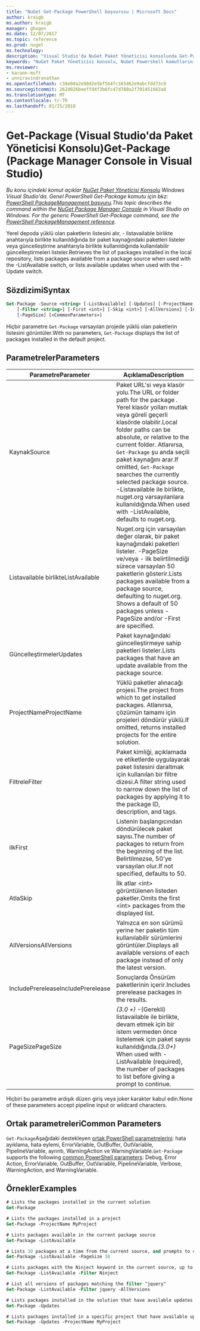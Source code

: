```yaml
---
title: "NuGet Get-Package PowerShell başvurusu | Microsoft Docs"
author: kraigb
ms.author: kraigb
manager: ghogen
ms.date: 12/07/2017
ms.topic: reference
ms.prod: nuget
ms.technology: 
description: "Visual Studio'da NuGet Paket Yöneticisi konsolunda Get-Package PowerShell komut başvurusu."
keywords: "NuGet Paket Yöneticisi konsolu, NuGet Powershell komutlarını NuGet Powershell başvurusu, Get-Package"
ms.reviewer:
- karann-msft
- unniravindranathan
ms.openlocfilehash: c38e0da2e98d2e5bf5b4fc165462e9abcfdd73c0
ms.sourcegitcommit: 262d026beeffd4f3b6fc47d780a2f701451663a8
ms.translationtype: MT
ms.contentlocale: tr-TR
ms.lasthandoff: 01/25/2018
---
```

# <a name="get-package-package-manager-console-in-visual-studio"></a><span data-ttu-id="f40cb-104">Get-Package (Visual Studio'da Paket Yöneticisi Konsolu)</span><span class="sxs-lookup"><span data-stu-id="f40cb-104">Get-Package (Package Manager Console in Visual Studio)</span></span>

<span data-ttu-id="f40cb-105">*Bu konu içindeki komut açıklar [NuGet Paket Yöneticisi Konsolu](Package-Manager-Console.md) Windows Visual Studio'da. Genel PowerShell Get-Package komutu için bkz: [PowerShell PackageManagement başvuru](/powershell/module/packagemanagement/?view=powershell-6).*</span><span class="sxs-lookup"><span data-stu-id="f40cb-105">*This topic describes the command within the [NuGet Package Manager Console](Package-Manager-Console.md) in Visual Studio on Windows. For the generic PowerShell Get-Package command, see the [PowerShell PackageManagement reference](/powershell/module/packagemanagement/?view=powershell-6).*</span></span>

<span data-ttu-id="f40cb-106">Yerel depoda yüklü olan paketlerin listesini alır, - listavailable birlikte anahtarıyla birlikte kullanıldığında bir paket kaynağındaki paketleri listeler veya güncelleştirme anahtarıyla birlikte kullanıldığında kullanılabilir güncelleştirmeleri listeler.</span><span class="sxs-lookup"><span data-stu-id="f40cb-106">Retrieves the list of packages installed in the local repository, lists packages available from a package source when used with the -ListAvailable switch, or lists available updates when used with the -Update switch.</span></span>

## <a name="syntax"></a><span data-ttu-id="f40cb-107">Sözdizimi</span><span class="sxs-lookup"><span data-stu-id="f40cb-107">Syntax</span></span>

```ps
Get-Package -Source <string> [-ListAvailable] [-Updates] [-ProjectName <string>]
    [-Filter <string>] [-First <int>] [-Skip <int>] [-AllVersions] [-IncludePrerelease]
    [-PageSize] [<CommonParameters>]
```

<span data-ttu-id="f40cb-108">Hiçbir parametre `Get-Package` varsayılan projede yüklü olan paketlerin listesini görüntüler.</span><span class="sxs-lookup"><span data-stu-id="f40cb-108">With no parameters, `Get-Package` displays the list of packages installed in the default project.</span></span>

## <a name="parameters"></a><span data-ttu-id="f40cb-109">Parametreler</span><span class="sxs-lookup"><span data-stu-id="f40cb-109">Parameters</span></span>

| <span data-ttu-id="f40cb-110">Parametre</span><span class="sxs-lookup"><span data-stu-id="f40cb-110">Parameter</span></span> | <span data-ttu-id="f40cb-111">Açıklama</span><span class="sxs-lookup"><span data-stu-id="f40cb-111">Description</span></span> |
| --- | --- |
| <span data-ttu-id="f40cb-112">Kaynak</span><span class="sxs-lookup"><span data-stu-id="f40cb-112">Source</span></span> | <span data-ttu-id="f40cb-113">Paket URL'si veya klasör yolu.</span><span class="sxs-lookup"><span data-stu-id="f40cb-113">The URL or folder path for the package .</span></span> <span data-ttu-id="f40cb-114">Yerel klasör yolları mutlak veya göreli geçerli klasörde olabilir.</span><span class="sxs-lookup"><span data-stu-id="f40cb-114">Local folder paths can be absolute, or relative to the current folder.</span></span> <span data-ttu-id="f40cb-115">Atlanırsa, `Get-Package` şu anda seçili paket kaynağını arar.</span><span class="sxs-lookup"><span data-stu-id="f40cb-115">If omitted, `Get-Package` searches the currently selected package source.</span></span> <span data-ttu-id="f40cb-116">-Listavailable ile birlikte, nuget.org varsayılanlara kullanıldığında.</span><span class="sxs-lookup"><span data-stu-id="f40cb-116">When used with -ListAvailable, defaults to nuget.org.</span></span> |
| <span data-ttu-id="f40cb-117">Listavailable birlikte</span><span class="sxs-lookup"><span data-stu-id="f40cb-117">ListAvailable</span></span> | <span data-ttu-id="f40cb-118">Nuget.org için varsayılan değer olarak, bir paket kaynağındaki paketleri listeler. -PageSize ve/veya - ilk belirtilmediği sürece varsayılan 50 paketlerin gösterir.</span><span class="sxs-lookup"><span data-stu-id="f40cb-118">Lists packages available from a package source, defaulting to nuget.org. Shows a default of 50 packages unless -PageSize and/or -First are specified.</span></span> |
| <span data-ttu-id="f40cb-119">Güncelleştirmeler</span><span class="sxs-lookup"><span data-stu-id="f40cb-119">Updates</span></span> | <span data-ttu-id="f40cb-120">Paket kaynağındaki güncelleştirmeye sahip paketleri listeler.</span><span class="sxs-lookup"><span data-stu-id="f40cb-120">Lists packages that have an update available from the package source.</span></span> |
| <span data-ttu-id="f40cb-121">ProjectName</span><span class="sxs-lookup"><span data-stu-id="f40cb-121">ProjectName</span></span> | <span data-ttu-id="f40cb-122">Yüklü paketler alınacağı projesi.</span><span class="sxs-lookup"><span data-stu-id="f40cb-122">The project from which to get installed packages.</span></span> <span data-ttu-id="f40cb-123">Atlanırsa, çözümün tamamı için projeleri döndürür yüklü.</span><span class="sxs-lookup"><span data-stu-id="f40cb-123">If omitted, returns installed projects for the entire solution.</span></span> |
| <span data-ttu-id="f40cb-124">Filtrele</span><span class="sxs-lookup"><span data-stu-id="f40cb-124">Filter</span></span> | <span data-ttu-id="f40cb-125">Paket kimliği, açıklamada ve etiketlerde uygulayarak paket listesini daraltmak için kullanılan bir filtre dizesi.</span><span class="sxs-lookup"><span data-stu-id="f40cb-125">A filter string used to narrow down the list of packages by applying it to the package ID, description, and tags.</span></span> |
| <span data-ttu-id="f40cb-126">ilk</span><span class="sxs-lookup"><span data-stu-id="f40cb-126">First</span></span> | <span data-ttu-id="f40cb-127">Listenin başlangıcından döndürülecek paket sayısı.</span><span class="sxs-lookup"><span data-stu-id="f40cb-127">The number of packages to return from the beginning of the list.</span></span> <span data-ttu-id="f40cb-128">Belirtilmezse, 50'ye varsayılan olur.</span><span class="sxs-lookup"><span data-stu-id="f40cb-128">If not specified, defaults to 50.</span></span> |
| <span data-ttu-id="f40cb-129">Atla</span><span class="sxs-lookup"><span data-stu-id="f40cb-129">Skip</span></span> | <span data-ttu-id="f40cb-130">İlk atlar &lt;int&gt; görüntülenen listeden paketler.</span><span class="sxs-lookup"><span data-stu-id="f40cb-130">Omits the first &lt;int&gt; packages from the displayed list.</span></span>  |
| <span data-ttu-id="f40cb-131">AllVersions</span><span class="sxs-lookup"><span data-stu-id="f40cb-131">AllVersions</span></span> | <span data-ttu-id="f40cb-132">Yalnızca en son sürümü yerine her paketin tüm kullanılabilir sürümlerini görüntüler.</span><span class="sxs-lookup"><span data-stu-id="f40cb-132">Displays all available versions of each package instead of only the latest version.</span></span> |
| <span data-ttu-id="f40cb-133">IncludePrerelease</span><span class="sxs-lookup"><span data-stu-id="f40cb-133">IncludePrerelease</span></span> | <span data-ttu-id="f40cb-134">Sonuçlarda Önsürüm paketlerinin içerir.</span><span class="sxs-lookup"><span data-stu-id="f40cb-134">Includes prerelease packages in the results.</span></span> |
| <span data-ttu-id="f40cb-135">PageSize</span><span class="sxs-lookup"><span data-stu-id="f40cb-135">PageSize</span></span> | <span data-ttu-id="f40cb-136">*(3.0 +)*  -(Gerekli) listavailable ile birlikte, devam etmek için bir istem vermeden önce listelemek için paket sayısı kullanıldığında.</span><span class="sxs-lookup"><span data-stu-id="f40cb-136">*(3.0+)* When used with -ListAvailable (required), the number of packages to list before giving a prompt to continue.</span></span> |

<span data-ttu-id="f40cb-137">Hiçbiri bu parametre ardışık düzen giriş veya joker karakter kabul edin.</span><span class="sxs-lookup"><span data-stu-id="f40cb-137">None of these parameters accept pipeline input or wildcard characters.</span></span>

## <a name="common-parameters"></a><span data-ttu-id="f40cb-138">Ortak parametreleri</span><span class="sxs-lookup"><span data-stu-id="f40cb-138">Common Parameters</span></span>

<span data-ttu-id="f40cb-139">`Get-Package`Aşağıdaki destekleyen [ortak PowerShell parametrelerini](http://go.microsoft.com/fwlink/?LinkID=113216): hata ayıklama, hata eylemi, ErrorVariable, OutBuffer, OutVariable, PipelineVariable, ayrıntı, WarningAction ve WarningVariable.</span><span class="sxs-lookup"><span data-stu-id="f40cb-139">`Get-Package` supports the following [common PowerShell parameters](http://go.microsoft.com/fwlink/?LinkID=113216): Debug, Error Action, ErrorVariable, OutBuffer, OutVariable, PipelineVariable, Verbose, WarningAction, and WarningVariable.</span></span>

## <a name="examples"></a><span data-ttu-id="f40cb-140">Örnekler</span><span class="sxs-lookup"><span data-stu-id="f40cb-140">Examples</span></span>

```ps
# Lists the packages installed in the current solution
Get-Package

# Lists the packages installed in a project
Get-Package -ProjectName MyProject

# Lists packages available in the current package source
Get-Package -ListAvailable

# Lists 30 packages at a time from the current source, and prompts to continue if more are available
Get-Package -ListAvailable -PageSize 30

# Lists packages with the Ninject keyword in the current source, up to 50
Get-Package -ListAvailable -Filter Ninject

# List all versions of packages matching the filter "jquery"
Get-Package -ListAvailable -Filter jquery -AllVersions

# Lists packages installed in the solution that have available updates
Get-Package -Updates

# Lists packages installed in a specific project that have available updates
Get-Package -Updates -ProjectName MyProject
```
